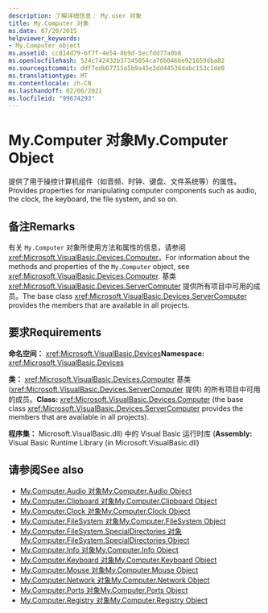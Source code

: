 ```yaml
---
description: 了解详细信息： My.user 对象
title: My.Computer 对象
ms.date: 07/20/2015
helpviewer_keywords:
- My.Computer object
ms.assetid: cc814d79-6f7f-4e54-8b9d-5ecfdd77a0b8
ms.openlocfilehash: 524c742432b37345054ca76b046be921659dba82
ms.sourcegitcommit: ddf7edb67715a5b9a45e3dd44536dabc153c1de0
ms.translationtype: MT
ms.contentlocale: zh-CN
ms.lasthandoff: 02/06/2021
ms.locfileid: "99674293"
---
```

# <a name="mycomputer-object"></a><span data-ttu-id="b03fa-103">My.Computer 对象</span><span class="sxs-lookup"><span data-stu-id="b03fa-103">My.Computer Object</span></span>

<span data-ttu-id="b03fa-104">提供了用于操控计算机组件（如音频、时钟、键盘、文件系统等）的属性。</span><span class="sxs-lookup"><span data-stu-id="b03fa-104">Provides properties for manipulating computer components such as audio, the clock, the keyboard, the file system, and so on.</span></span>  
  
## <a name="remarks"></a><span data-ttu-id="b03fa-105">备注</span><span class="sxs-lookup"><span data-stu-id="b03fa-105">Remarks</span></span>  

 <span data-ttu-id="b03fa-106">有关 `My.Computer` 对象所使用方法和属性的信息，请参阅 <xref:Microsoft.VisualBasic.Devices.Computer>。</span><span class="sxs-lookup"><span data-stu-id="b03fa-106">For information about the methods and properties of the `My.Computer` object, see <xref:Microsoft.VisualBasic.Devices.Computer>.</span></span> <span data-ttu-id="b03fa-107">基类 <xref:Microsoft.VisualBasic.Devices.ServerComputer> 提供所有项目中可用的成员。</span><span class="sxs-lookup"><span data-stu-id="b03fa-107">The base class <xref:Microsoft.VisualBasic.Devices.ServerComputer> provides the members that are available in all projects.</span></span>  
  
## <a name="requirements"></a><span data-ttu-id="b03fa-108">要求</span><span class="sxs-lookup"><span data-stu-id="b03fa-108">Requirements</span></span>  

 <span data-ttu-id="b03fa-109">**命名空间：** <xref:Microsoft.VisualBasic.Devices></span><span class="sxs-lookup"><span data-stu-id="b03fa-109">**Namespace:** <xref:Microsoft.VisualBasic.Devices></span></span>  
  
 <span data-ttu-id="b03fa-110">**类：** <xref:Microsoft.VisualBasic.Devices.Computer> 基类 (<xref:Microsoft.VisualBasic.Devices.ServerComputer> 提供) 的所有项目中可用的成员。</span><span class="sxs-lookup"><span data-stu-id="b03fa-110">**Class:** <xref:Microsoft.VisualBasic.Devices.Computer> (the base class <xref:Microsoft.VisualBasic.Devices.ServerComputer> provides the members that are available in all projects).</span></span>  
  
 <span data-ttu-id="b03fa-111">**程序集：** Microsoft.VisualBasic.dll) 中的 Visual Basic 运行时库 (</span><span class="sxs-lookup"><span data-stu-id="b03fa-111">**Assembly:** Visual Basic Runtime Library (in Microsoft.VisualBasic.dll)</span></span>  
  
## <a name="see-also"></a><span data-ttu-id="b03fa-112">请参阅</span><span class="sxs-lookup"><span data-stu-id="b03fa-112">See also</span></span>

- [<span data-ttu-id="b03fa-113">My.Computer.Audio 对象</span><span class="sxs-lookup"><span data-stu-id="b03fa-113">My.Computer.Audio Object</span></span>](my-computer-audio-object.md)
- [<span data-ttu-id="b03fa-114">My.Computer.Clipboard 对象</span><span class="sxs-lookup"><span data-stu-id="b03fa-114">My.Computer.Clipboard Object</span></span>](my-computer-clipboard-object.md)
- [<span data-ttu-id="b03fa-115">My.Computer.Clock 对象</span><span class="sxs-lookup"><span data-stu-id="b03fa-115">My.Computer.Clock Object</span></span>](my-computer-clock-object.md)
- [<span data-ttu-id="b03fa-116">My.Computer.FileSystem 对象</span><span class="sxs-lookup"><span data-stu-id="b03fa-116">My.Computer.FileSystem Object</span></span>](my-computer-filesystem-object.md)
- [<span data-ttu-id="b03fa-117">My.Computer.FileSystem.SpecialDirectories 对象</span><span class="sxs-lookup"><span data-stu-id="b03fa-117">My.Computer.FileSystem.SpecialDirectories Object</span></span>](my-computer-filesystem-specialdirectories-object.md)
- [<span data-ttu-id="b03fa-118">My.Computer.Info 对象</span><span class="sxs-lookup"><span data-stu-id="b03fa-118">My.Computer.Info Object</span></span>](my-computer-info-object.md)
- [<span data-ttu-id="b03fa-119">My.Computer.Keyboard 对象</span><span class="sxs-lookup"><span data-stu-id="b03fa-119">My.Computer.Keyboard Object</span></span>](my-computer-keyboard-object.md)
- [<span data-ttu-id="b03fa-120">My.Computer.Mouse 对象</span><span class="sxs-lookup"><span data-stu-id="b03fa-120">My.Computer.Mouse Object</span></span>](my-computer-mouse-object.md)
- [<span data-ttu-id="b03fa-121">My.Computer.Network 对象</span><span class="sxs-lookup"><span data-stu-id="b03fa-121">My.Computer.Network Object</span></span>](my-computer-network-object.md)
- [<span data-ttu-id="b03fa-122">My.Computer.Ports 对象</span><span class="sxs-lookup"><span data-stu-id="b03fa-122">My.Computer.Ports Object</span></span>](my-computer-ports-object.md)
- [<span data-ttu-id="b03fa-123">My.Computer.Registry 对象</span><span class="sxs-lookup"><span data-stu-id="b03fa-123">My.Computer.Registry Object</span></span>](my-computer-registry-object.md)
